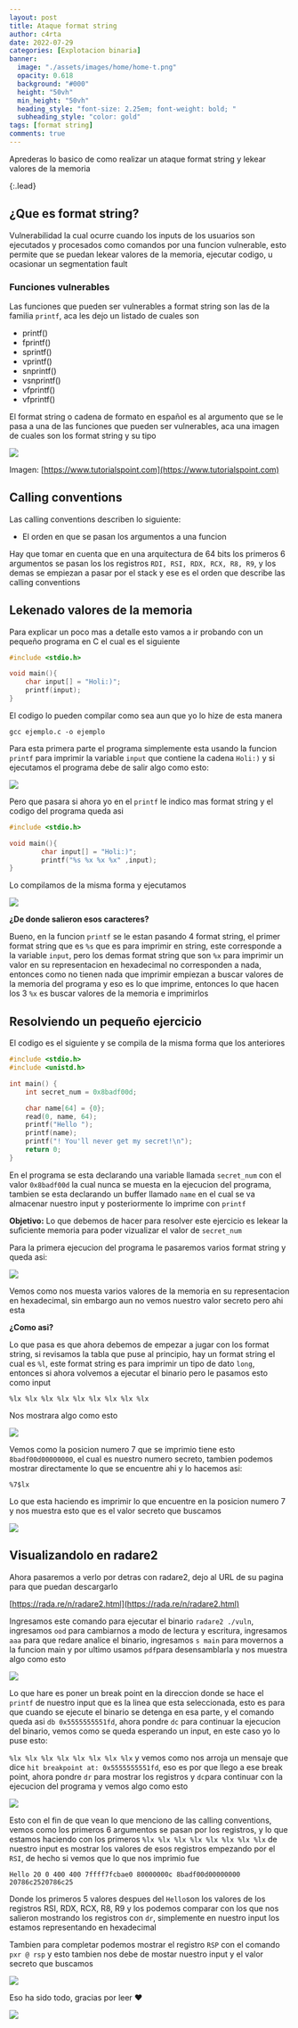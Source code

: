 ```yaml
---
layout: post
title: Ataque format string
author: c4rta
date: 2022-07-29
categories: [Explotacion binaria]
banner:
  image: "./assets/images/home/home-t.png"
  opacity: 0.618
  background: "#000"
  height: "50vh"
  min_height: "50vh"
  heading_style: "font-size: 2.25em; font-weight: bold; "
  subheading_style: "color: gold"
tags: [format string]
comments: true
---
```

Aprederas lo basico de como realizar un ataque format string y lekear valores de la memoria

{:.lead}

## ¿Que es format string?

Vulnerabilidad la cual ocurre cuando los inputs de los usuarios son ejecutados y procesados como comandos por una funcion vulnerable, esto permite que se puedan lekear valores de la memoria, ejecutar codigo, u ocasionar un segmentation fault

### Funciones vulnerables

Las funciones que pueden ser vulnerables a format string son las de la familia ```printf```, aca les dejo un listado de cuales son

* printf()
* fprintf()
* sprintf()
* vprintf()
* snprintf()
* vsnprintf()
* vfprintf()
* vfprintf()

El format string o cadena de formato en español es al argumento que se le pasa a una de las funciones que pueden ser vulnerables, aca una imagen de cuales son los format string y su tipo

![](/assets/img/format-string/formatString.png)

Imagen: [https://www.tutorialspoint.com](https://www.tutorialspoint.com)

## Calling conventions

Las calling conventions describen lo siguiente:

* El orden en que se pasan los argumentos a una funcion

Hay que tomar en cuenta que en una arquitectura de 64 bits los primeros 6 argumentos se pasan los los registros ```RDI, RSI, RDX, RCX, R8, R9```, y los demas se empiezan a pasar por el stack y ese es el orden que describe las calling conventions

## Lekenado valores de la memoria

Para explicar un poco mas a detalle esto vamos a ir probando con un pequeño programa en C el cual es el siguiente

```c
#include <stdio.h>

void main(){
	char input[] = "Holi:)";
	printf(input);
}
```

El codigo lo pueden compilar como sea aun que yo lo hize de esta manera

```
gcc ejemplo.c -o ejemplo
```
Para esta primera parte el programa simplemente esta usando la funcion ```printf``` para imprimir la variable ```input``` que contiene la cadena ```Holi:)``` y si ejecutamos el programa debe de salir algo como esto:

![](/assets/img/format-string/pt1.png)

Pero que pasara si ahora yo en el ```printf``` le indico mas format string y el codigo del programa queda asi

```c
#include <stdio.h>

void main(){
        char input[] = "Holi:)";
        printf("%s %x %x %x" ,input);
}
```
Lo compilamos de la misma forma y ejecutamos

![](/assets/img/format-string/pt2.png)

**¿De donde salieron esos caracteres?**

Bueno, en la funcion ```printf``` se le estan pasando 4 format string, el primer format string que es ```%s``` que es para imprimir en string, este corresponde a la variable ```input```, pero los demas format string que son ```%x``` para imprimir un valor en su representacion en hexadecimal no corresponden a nada, entonces como no tienen nada que imprimir empiezan a buscar valores de la memoria del programa y eso es lo que imprime, entonces lo que hacen los 3 ```%x``` es buscar valores de la memoria e imprimirlos

## Resolviendo un pequeño ejercicio

El codigo es el siguiente y se compila de la misma forma que los anteriores

```c
#include <stdio.h>
#include <unistd.h>

int main() {
    int secret_num = 0x8badf00d;

    char name[64] = {0};
    read(0, name, 64);
    printf("Hello ");
    printf(name);
    printf("! You'll never get my secret!\n");
    return 0;
}
```
En el programa se esta declarando una variable llamada ```secret_num``` con el valor ```0x8badf00d``` la cual nunca se muesta en la ejecucion del programa, tambien se esta declarando un buffer llamado ```name``` en el cual se va almacenar nuestro input y posteriormente lo imprime con ```printf```

**Objetivo:** Lo que debemos de hacer para resolver este ejercicio es lekear la suficiente memoria para poder vizualizar el valor de ```secret_num```

Para la primera ejecucion del programa le pasaremos varios format string y queda asi:

![](/assets/img/format-string/format1.png)

Vemos como nos muesta varios valores de la memoria en su representacion en hexadecimal, sin embargo aun no vemos nuestro valor secreto pero ahi esta

**¿Como asi?**

Lo que pasa es que ahora debemos de empezar a jugar con los format string, si revisamos la tabla que puse al principio, hay un format string el cual es ```%l```, este format string es para imprimir un tipo de dato ```long```, entonces si ahora volvemos a ejecutar el binario pero le pasamos esto como input

```
%lx %lx %lx %lx %lx %lx %lx %lx %lx
```
Nos mostrara algo como esto

![](/assets/img/format-string/format2.png)

Vemos como la posicion numero 7 que se imprimio tiene esto ```8badf00d00000000```, el cual es nuestro numero secreto, tambien podemos mostrar directamente lo que se encuentre ahi y lo hacemos asi:

```
%7$lx
```
Lo que esta haciendo es imprimir lo que encuentre en la posicion numero 7 y nos muestra esto que es el valor secreto que buscamos

![](/assets/img/format-string/format3.png)

## Visualizandolo en radare2

Ahora pasaremos a verlo por detras con radare2, dejo al URL de su pagina para que puedan descargarlo

[https://rada.re/n/radare2.html](https://rada.re/n/radare2.html)

Ingresamos este comando para ejecutar el binario ```radare2 ./vuln```, ingresamos ```ood``` para cambiarnos a modo de lectura y escritura, ingresamos ```aaa``` para que redare analice el binario, ingresamos ```s main``` para movernos a la funcion main y por ultimo usamos ```pdf```para desensamblarla y nos muestra algo como esto

![](/assets/img/format-string/radare1.png)

Lo que hare es poner un break point en la direccion donde se hace el ```printf``` de nuestro input que es la linea que esta seleccionada, esto es para que cuando se ejecute el binario se detenga en esa parte, y el comando queda asi ```db 0x5555555551fd```, ahora pondre ```dc``` para continuar la ejecucion del binario, vemos como se queda esperando un input, en este caso yo lo puse esto:

```%lx %lx %lx %lx %lx %lx %lx %lx``` y vemos como nos arroja un mensaje que dice ```hit breakpoint at: 0x5555555551fd```, eso es por que llego a ese break point, ahora pondre ```dr``` para mostrar los registros y ```dc```para continuar con la ejecucion del programa y vemos algo como esto

![](/assets/img/format-string/radare2.png)

Esto con el fin de que vean lo que menciono de las calling conventions, vemos como los primeros 6 argumentos se pasan por los registros, y lo que estamos haciendo con los primeros ```%lx %lx %lx %lx %lx %lx %lx %lx``` de nuestro input es mostrar los valores de esos registros empezando por el ```RSI```, de hecho si vemos que lo que nos imprimio fue

```
Hello 20 0 400 400 7ffff7fcbae0 80000000c 8badf00d00000000 20786c2520786c25
```
Donde los primeros 5 valores despues del ```Hello```son los valores de los registros RSI, RDX, RCX, R8, R9 y los podemos comparar con los que nos salieron mostrando los registros con ```dr```, simplemente en nuestro input los estamos representando en hexadecimal

Tambien para completar podemos mostrar el registro ```RSP``` con el comando ```pxr @ rsp``` y esto tambien nos debe de mostar nuestro input y el valor secreto que buscamos

![](/assets/img/format-string/radare3.png)

Eso ha sido todo, gracias por leer ❤

![](/assets/img/format-string/waifu.png)